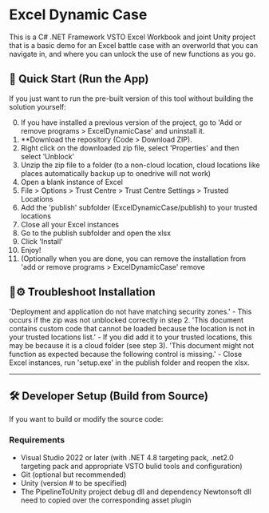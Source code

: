 # Excel Dynamic Case

This is a C# .NET Framework VSTO Excel Workbook and joint Unity project that is a basic demo for an Excel battle case with an overworld that you can navigate in, and where you can unlock the use of new functions as you go.

## 🚀 Quick Start (Run the App)

If you just want to run the pre-built version of this tool without building the solution yourself:

0. If you have installed a previous version of the project, go to 'Add or remove programs > ExcelDynamicCase' and uninstall it.
1. **Download the repository (Code > Download ZIP).
2. Right click on the downloaded zip file, select 'Properties' and then select 'Unblock'
3. Unzip the zip file to a folder (to a non-cloud location, cloud locations like places automatically backup up to onedrive will not work)
4. Open a blank instance of Excel
5. File > Options > Trust Centre > Trust Centre Settings > Trusted Locations
6. Add the 'publish' subfolder (ExcelDynamicCase/publish) to your trusted locations
7. Close all your Excel instances
8. Go to the publish subfolder and open the xlsx
9. Click 'Install'
10. Enjoy!
11. (Optionally when you are done, you can remove the installation from 'add or remove programs > ExcelDynamicCase' remove

## 🔧⚙ Troubleshoot Installation
'Deployment and application do not have matching security zones.' - This occurs if the zip was not unblocked correctly in step 2.
'This document contains custom code that cannot be loaded because the location is not in your trusted locations list.' - If you did add it to your trusted locations, this may be because it is a cloud folder (see step 3).
'This document might not function as expected because the following control is missing.' - Close Excel instances, run 'setup.exe' in the publish folder and reopen the xlsx. 

---

## 🛠️ Developer Setup (Build from Source)

If you want to build or modify the source code:

### Requirements

- Visual Studio 2022 or later (with .NET 4.8 targeting pack, .net2.0 targeting pack and appropriate VSTO bulid tools and configuration)
- Git (optional but recommended)
- Unity (version # to be specified)
- The PipelineToUnity project debug dll and dependency Newtonsoft dll need to copied over the corresponding asset plugin
